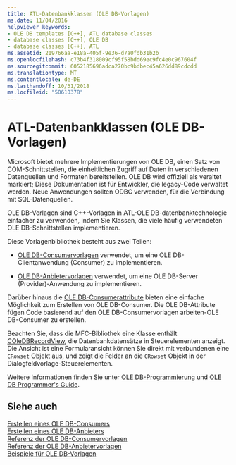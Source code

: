 ```yaml
---
title: ATL-Datenbankklassen (OLE DB-Vorlagen)
ms.date: 11/04/2016
helpviewer_keywords:
- OLE DB templates [C++], ATL database classes
- database classes [C++], OLE DB
- database classes [C++], ATL
ms.assetid: 219766aa-e18a-405f-9e36-d7a0fdb31b2b
ms.openlocfilehash: c73b4f318009cf95f58bdd69ec9fc4e0c967604f
ms.sourcegitcommit: 6052185696adca270bc9bdbec45a626dd89cdcdd
ms.translationtype: MT
ms.contentlocale: de-DE
ms.lasthandoff: 10/31/2018
ms.locfileid: "50610378"
---
```

# <a name="atl-database-classes-ole-db-templates"></a>ATL-Datenbankklassen (OLE DB-Vorlagen)

Microsoft bietet mehrere Implementierungen von OLE DB, einen Satz von COM-Schnittstellen, die einheitlichen Zugriff auf Daten in verschiedenen Datenquellen und Formaten bereitstellen.  OLE DB wird offiziell als veraltet markiert; Diese Dokumentation ist für Entwickler, die legacy-Code verwaltet werden. Neue Anwendungen sollten ODBC verwenden, für die Verbindung mit SQL-Datenquellen.

OLE DB-Vorlagen sind C++-Vorlagen in ATL-OLE DB-datenbanktechnologie einfacher zu verwenden, indem Sie Klassen, die viele häufig verwendeten OLE DB-Schnittstellen implementieren.

Diese Vorlagenbibliothek besteht aus zwei Teilen:

- [OLE DB-Consumervorlagen](../data/oledb/ole-db-consumer-templates-cpp.md) verwendet, um eine OLE DB-Clientanwendung (Consumer) zu implementieren.

- [OLE DB-Anbietervorlagen](../data/oledb/ole-db-provider-templates-cpp.md) verwendet, um eine OLE DB-Server (Provider)-Anwendung zu implementieren.

Darüber hinaus die [OLE DB-Consumerattribute](../windows/ole-db-consumer-attributes.md) bieten eine einfache Möglichkeit zum Erstellen von OLE DB-Consumer. Die OLE DB-Attribute fügen Code basierend auf den OLE DB-Consumervorlagen arbeiten-OLE DB-Consumer zu erstellen.

Beachten Sie, dass die MFC-Bibliothek eine Klasse enthält [COleDBRecordView](../mfc/reference/coledbrecordview-class.md), die Datenbankdatensätze in Steuerelementen anzeigt. Die Ansicht ist eine Formularansicht können Sie direkt mit verbundenen eine `CRowset` Objekt aus, und zeigt die Felder an die `CRowset` Objekt in der Dialogfeldvorlage-Steuerelementen.

Weitere Informationen finden Sie unter [OLE DB-Programmierung](../data/oledb/ole-db-programming.md) und [OLE DB Programmer's Guide](/previous-versions/windows/desktop/ms713643).

## <a name="see-also"></a>Siehe auch

[Erstellen eines OLE DB-Consumers](../data/oledb/creating-an-ole-db-consumer.md)<br/>
[Erstellen eines OLE DB-Anbieters](../data/oledb/creating-an-ole-db-provider.md)<br/>
[Referenz der OLE DB-Consumervorlagen](../data/oledb/ole-db-consumer-templates-reference.md)<br/>
[Referenz der OLE DB-Anbietervorlagen](../data/oledb/ole-db-provider-templates-reference.md)<br/>
[Beispiele für OLE DB-Vorlagen](https://github.com/Microsoft/VCSamples)